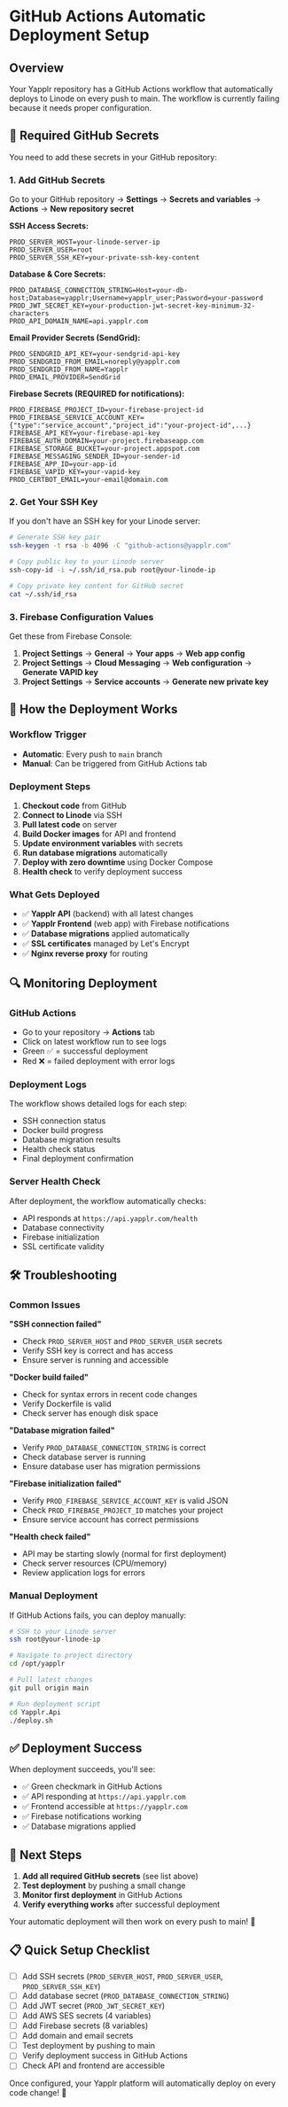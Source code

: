 # GitHub Actions Automatic Deployment Setup

## Overview

Your Yapplr repository has a GitHub Actions workflow that automatically deploys to Linode on every push to main. The workflow is currently failing because it needs proper configuration.

## 🔧 Required GitHub Secrets

You need to add these secrets in your GitHub repository:

### 1. Add GitHub Secrets

Go to your GitHub repository → **Settings** → **Secrets and variables** → **Actions** → **New repository secret**

**SSH Access Secrets:**
```
PROD_SERVER_HOST=your-linode-server-ip
PROD_SERVER_USER=root
PROD_SERVER_SSH_KEY=your-private-ssh-key-content
```

**Database & Core Secrets:**
```
PROD_DATABASE_CONNECTION_STRING=Host=your-db-host;Database=yapplr;Username=yapplr_user;Password=your-password
PROD_JWT_SECRET_KEY=your-production-jwt-secret-key-minimum-32-characters
PROD_API_DOMAIN_NAME=api.yapplr.com
```

**Email Provider Secrets (SendGrid):**
```
PROD_SENDGRID_API_KEY=your-sendgrid-api-key
PROD_SENDGRID_FROM_EMAIL=noreply@yapplr.com
PROD_SENDGRID_FROM_NAME=Yapplr
PROD_EMAIL_PROVIDER=SendGrid
```

**Firebase Secrets (REQUIRED for notifications):**
```
PROD_FIREBASE_PROJECT_ID=your-firebase-project-id
PROD_FIREBASE_SERVICE_ACCOUNT_KEY={"type":"service_account","project_id":"your-project-id",...}
FIREBASE_API_KEY=your-firebase-api-key
FIREBASE_AUTH_DOMAIN=your-project.firebaseapp.com
FIREBASE_STORAGE_BUCKET=your-project.appspot.com
FIREBASE_MESSAGING_SENDER_ID=your-sender-id
FIREBASE_APP_ID=your-app-id
FIREBASE_VAPID_KEY=your-vapid-key
PROD_CERTBOT_EMAIL=your-email@domain.com
```

### 2. Get Your SSH Key

If you don't have an SSH key for your Linode server:

```bash
# Generate SSH key pair
ssh-keygen -t rsa -b 4096 -C "github-actions@yapplr.com"

# Copy public key to your Linode server
ssh-copy-id -i ~/.ssh/id_rsa.pub root@your-linode-ip

# Copy private key content for GitHub secret
cat ~/.ssh/id_rsa
```

### 3. Firebase Configuration Values

Get these from Firebase Console:

1. **Project Settings** → **General** → **Your apps** → **Web app config**
2. **Project Settings** → **Cloud Messaging** → **Web configuration** → **Generate VAPID key**
3. **Project Settings** → **Service accounts** → **Generate new private key**

## 🚀 How the Deployment Works

### Workflow Trigger
- **Automatic**: Every push to `main` branch
- **Manual**: Can be triggered from GitHub Actions tab

### Deployment Steps
1. **Checkout code** from GitHub
2. **Connect to Linode** via SSH
3. **Pull latest code** on server
4. **Build Docker images** for API and frontend
5. **Update environment variables** with secrets
6. **Run database migrations** automatically
7. **Deploy with zero downtime** using Docker Compose
8. **Health check** to verify deployment success

### What Gets Deployed
- ✅ **Yapplr API** (backend) with all latest changes
- ✅ **Yapplr Frontend** (web app) with Firebase notifications
- ✅ **Database migrations** applied automatically
- ✅ **SSL certificates** managed by Let's Encrypt
- ✅ **Nginx reverse proxy** for routing

## 🔍 Monitoring Deployment

### GitHub Actions
- Go to your repository → **Actions** tab
- Click on latest workflow run to see logs
- Green ✅ = successful deployment
- Red ❌ = failed deployment with error logs

### Deployment Logs
The workflow shows detailed logs for each step:
- SSH connection status
- Docker build progress
- Database migration results
- Health check status
- Final deployment confirmation

### Server Health Check
After deployment, the workflow automatically checks:
- API responds at `https://api.yapplr.com/health`
- Database connectivity
- Firebase initialization
- SSL certificate validity

## 🛠️ Troubleshooting

### Common Issues

**"SSH connection failed"**
- Check `PROD_SERVER_HOST` and `PROD_SERVER_USER` secrets
- Verify SSH key is correct and has access
- Ensure server is running and accessible

**"Docker build failed"**
- Check for syntax errors in recent code changes
- Verify Dockerfile is valid
- Check server has enough disk space

**"Database migration failed"**
- Verify `PROD_DATABASE_CONNECTION_STRING` is correct
- Check database server is running
- Ensure database user has migration permissions

**"Firebase initialization failed"**
- Verify `PROD_FIREBASE_SERVICE_ACCOUNT_KEY` is valid JSON
- Check `PROD_FIREBASE_PROJECT_ID` matches your project
- Ensure service account has correct permissions

**"Health check failed"**
- API may be starting slowly (normal for first deployment)
- Check server resources (CPU/memory)
- Review application logs for errors

### Manual Deployment

If GitHub Actions fails, you can deploy manually:

```bash
# SSH to your Linode server
ssh root@your-linode-ip

# Navigate to project directory
cd /opt/yapplr

# Pull latest changes
git pull origin main

# Run deployment script
cd Yapplr.Api
./deploy.sh
```

## ✅ Deployment Success

When deployment succeeds, you'll see:
- ✅ Green checkmark in GitHub Actions
- ✅ API responding at `https://api.yapplr.com`
- ✅ Frontend accessible at `https://yapplr.com`
- ✅ Firebase notifications working
- ✅ Database migrations applied

## 🎯 Next Steps

1. **Add all required GitHub secrets** (see list above)
2. **Test deployment** by pushing a small change
3. **Monitor first deployment** in GitHub Actions
4. **Verify everything works** after successful deployment

Your automatic deployment will then work on every push to main! 🚀

## 📋 Quick Setup Checklist

- [ ] Add SSH secrets (`PROD_SERVER_HOST`, `PROD_SERVER_USER`, `PROD_SERVER_SSH_KEY`)
- [ ] Add database secret (`PROD_DATABASE_CONNECTION_STRING`)
- [ ] Add JWT secret (`PROD_JWT_SECRET_KEY`)
- [ ] Add AWS SES secrets (4 variables)
- [ ] Add Firebase secrets (8 variables)
- [ ] Add domain and email secrets
- [ ] Test deployment by pushing to main
- [ ] Verify deployment success in GitHub Actions
- [ ] Check API and frontend are accessible

Once configured, your Yapplr platform will automatically deploy on every code change! 🎉
